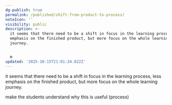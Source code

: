 ```yaml
---
dg-publish: true
permalink: /published/shift-from-product-to-process/
noteIcon: ''
visibility: public
description: >-
  it seems that there need to be a shift in focus in the learning process, less
  emphasis on the finished product, but more focus on the whole learning
  journey.


  m
updated: '2025-10-15T21:01:34.022Z'
---
```


it seems that there need to be a shift in focus in the learning process, less emphasis on the finished product, but more focus on the whole learning journey.

make the students understand why this is useful (process)

